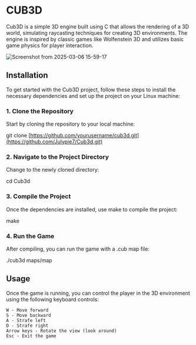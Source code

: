 # CUB3D
Cub3D is a simple 3D engine built using C that allows the rendering of a 3D world, simulating raycasting techniques for creating 3D environments. The engine is inspired by classic games like Wolfenstein 3D and utilizes basic game physics for player interaction.

![Screenshot from 2025-03-06 15-59-17](https://github.com/user-attachments/assets/377aa8e6-6223-4dc3-884c-7dfbdcd23285)
## Installation

To get started with the Cub3D project, follow these steps to install the necessary dependencies and set up the project on your Linux machine:
### 1. Clone the Repository

Start by cloning the repository to your local machine:

git clone [https://github.com/yourusername/cub3d.git](https://github.com/Julypie7/Cub3d.git)

### 2. Navigate to the Project Directory

Change to the newly cloned directory:

cd Cub3d

### 3. Compile the Project

Once the dependencies are installed, use make to compile the project:

make

### 4. Run the Game

After compiling, you can run the game with a .cub map file:

./cub3d maps/map

## Usage

Once the game is running, you can control the player in the 3D environment using the following keyboard controls:

    W - Move forward
    S - Move backward
    A - Strafe left
    D - Strafe right
    Arrow keys - Rotate the view (look around)
    Esc - Exit the game
